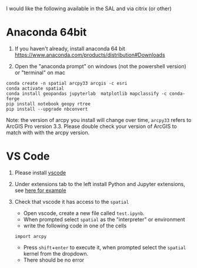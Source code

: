
I would like the following available in the SAL and via citrix (or other)


# Anaconda 64bit

1) If you haven't already, install anaconda 64 bit https://www.anaconda.com/products/distribution#Downloads

2) Open the "anaconda prompt" on windows (not the powershell version) or "terminal" on mac

``` 
conda create -n spatial arcpy33 arcgis -c esri
conda activate spatial
conda install geopandas jupyterlab  matplotlib mapclassify -c conda-forge
pip install notebook geopy rtree
pip install --upgrade nbconvert

```

Note: the version of arcpy you install will change over time, `arcpy33` refers to ArcGIS Pro version 3.3.  Please double check your version of ArcGIS to match with with the arcpy version. 

# VS Code

1) Please install [vscode](https://code.visualstudio.com/Download) 

2) Under extensions tab to the left install Python and Jupyter extensions, see [here for example](https://blog.openthreatresearch.com/installing_python_extension_vscode)

3) Check that vscode it has access to the `spatial` 

    - Open vscode, create a new file called `test.ipynb`.
    - When prompted select `spatial` as the "interpreter" or environment
    - write the following code in one of the cells
    ```
    import arcpy

    ```
    - Press `shift`+`enter` to execute it, when prompted select the `spatial` kernel from the dropdown.
    - There should be no error

